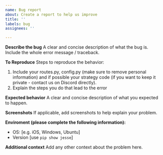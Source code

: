 ```yaml
---
name: Bug report
about: Create a report to help us improve
title: ''
labels: bug
assignees: ''

---
```


<!--
IMPORTANT: Please open an issue ONLY if you find something wrong with the source code. For questions and feedback use Discord (https://jesse.trade/discord). Also make sure to give the documentation (https://docs.jesse.trade/) and FAQ (https://jesse.trade/help) a good read to eliminate the possibility of causing the problem due to wrong usage. Make sure you are using the most recent version `pip show jesse` and updated all requirements `pip install -r https://raw.githubusercontent.com/jesse-ai/jesse/master/requirements.txt`.
-->

**Describe the bug**
A clear and concise description of what the bug is. Include the whole error message / traceback.

**To Reproduce**
Steps to reproduce the behavior:
1. Include your routes.py, config.py (make sure to remove personal information) and if possible your strategy code (if you want to keep it private - contact us on Discord directly).
2. Explain the steps you do that lead to the error

**Expected behavior**
A clear and concise description of what you expected to happen.

**Screenshots**
If applicable, add screenshots to help explain your problem.

**Enviroment (please complete the following information):**
 - OS: [e.g. iOS, Windows, Ubuntu]
 - Version [use `pip show jesse`] 


**Additional context**
Add any other context about the problem here.
